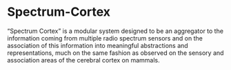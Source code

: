 # Spectrum-Cortex
“Spectrum Cortex” is a modular system designed to be an aggregator to the information coming from multiple radio spectrum sensors and on the association of this information into meaningful abstractions and representations, much on the same fashion as observed on the sensory and association areas of the cerebral cortex on mammals.
